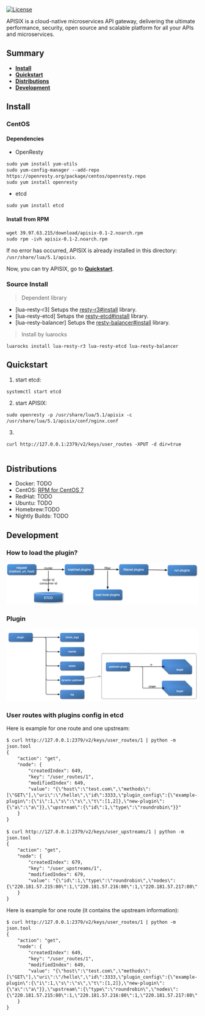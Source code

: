 [![License](https://img.shields.io/badge/License-Apache%202.0-blue.svg)](https://github.com/iresty/apisix/blob/master/LICENSE)

APISIX is a cloud-native microservices API gateway, delivering the ultimate performance, security, open source and scalable platform for all your APIs and microservices.

## Summary
- [**Install**](#install)
- [**Quickstart**](#quickstart)
- [**Distributions**](#distributions)
- [**Development**](#development)

## Install

### CentOS
#### Dependencies
- OpenResty
```shell
sudo yum install yum-utils
sudo yum-config-manager --add-repo https://openresty.org/package/centos/openresty.repo
sudo yum install openresty
```

- etcd
```shell
sudo yum install etcd
```

#### Install from RPM
```shell
wget 39.97.63.215/download/apisix-0.1-2.noarch.rpm
sudo rpm -ivh apisix-0.1-2.noarch.rpm
```

If no error has occurred, APISIX is already installed in this directory: `/usr/share/lua/5.1/apisix`.

Now, you can try APISIX, go to [**Quickstart**](#quickstart).

### Source Install

> Dependent library

* [lua-resty-r3] Setups the [resty-r3#install](https://github.com/iresty/lua-resty-r3#install) library.
* [lua-resty-etcd] Setups the [resty-etcd#install](https://github.com/iresty/lua-resty-etcd#install) library.
* [lua-resty-balancer] Setups the [resty-balancer#install](https://github.com/iresty/lua-resty-balancer#installation) library.

> Install by luarocks

```shell
luarocks install lua-resty-r3 lua-resty-etcd lua-resty-balancer
```

## Quickstart
1. start etcd:
```shell
systemctl start etcd
```

2. start APISIX:
```shell
sudo openresty -p /usr/share/lua/5.1/apisix -c /usr/share/lua/5.1/apisix/conf/nginx.conf
```

3.
```shell
curl http://127.0.0.1:2379/v2/keys/user_routes -XPUT -d dir=true


```

## Distributions

- Docker: TODO
- CentOS: [RPM for CentOS 7](http://39.97.63.215/download/apisix-0.1-2.noarch.rpm)
- RedHat: TODO
- Ubuntu: TODO
- Homebrew:TODO
- Nightly Builds: TODO


## Development
### How to load the plugin?

![](doc/flow-load-plugin.png)

### Plugin

![](doc/flow-plugin-internal.png)


### User routes with plugins config in etcd

Here is example for one route and one upstream:

```shell
$ curl http://127.0.0.1:2379/v2/keys/user_routes/1 | python -m json.tool
{
    "action": "get",
    "node": {
        "createdIndex": 649,
        "key": "/user_routes/1",
        "modifiedIndex": 649,
        "value": "{\"host\":\"test.com\",\"methods\":[\"GET\"],\"uri\":\"/hello\",\"id\":3333,\"plugin_config\":{\"example-plugin\":{\"i\":1,\"s\":\"s\",\"t\":[1,2]},\"new-plugin\":{\"a\":\"a\"}},\"upstream\":{\"id\":1,\"type\":\"roundrobin\"}}"
    }
}

$ curl http://127.0.0.1:2379/v2/keys/user_upstreams/1 | python -m json.tool
{
    "action": "get",
    "node": {
        "createdIndex": 679,
        "key": "/user_upstreams/1",
        "modifiedIndex": 679,
        "value": "{\"id\":1,\"type\":\"roundrobin\",\"nodes\":{\"220.181.57.215:80\":1,\"220.181.57.216:80\":1,\"220.181.57.217:80\":1}}"
    }
}
```

Here is example for one route (it contains the upstream information):

```
$ curl http://127.0.0.1:2379/v2/keys/user_routes/1 | python -m json.tool
{
    "action": "get",
    "node": {
        "createdIndex": 649,
        "key": "/user_routes/1",
        "modifiedIndex": 649,
        "value": "{\"host\":\"test.com\",\"methods\":[\"GET\"],\"uri\":\"/hello\",\"id\":3333,\"plugin_config\":{\"example-plugin\":{\"i\":1,\"s\":\"s\",\"t\":[1,2]},\"new-plugin\":{\"a\":\"a\"}},\"upstream\":{\"type\":\"roundrobin\",\"nodes\":{\"220.181.57.215:80\":1,\"220.181.57.216:80\":1,\"220.181.57.217:80\":1}}}"
    }
}
```
